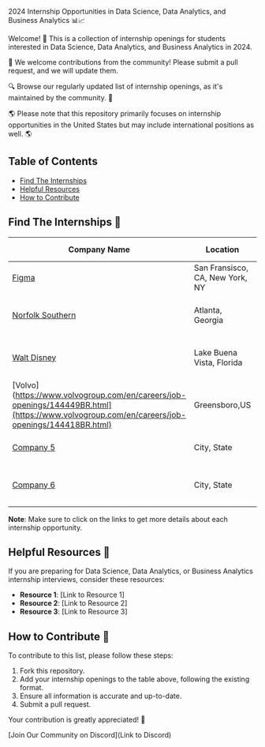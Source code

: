 2024 Internship Opportunities in Data Science, Data Analytics, and Business Analytics 📊📈

Welcome! 🎉 This is a collection of internship openings for students interested in Data Science, Data Analytics, and Business Analytics in 2024.

🙏 We welcome contributions from the community! Please submit a pull request, and we will update them.

🔍 Browse our regularly updated list of internship openings, as it's maintained by the community. 🚀

🌎 Please note that this repository primarily focuses on internship opportunities in the United States but may include international positions as well. 🌎

## Table of Contents
- [Find The Internships](#find-the-internships)
- [Helpful Resources](#helpful-resources)
- [How to Contribute](#how-to-contribute)

## Find The Internships 🔽

| Company Name       | Location            | Roles                                    | Citizenship/Visa Requirements | Date Added  |
|--------------------|---------------------|------------------------------------------|------------------------------|-------------|
| [Figma](https://boards.greenhouse.io/figma/jobs/4956894004) | San Fransisco, CA, New York, NY         | ✅ Data Scientist Intern                    | U.S. Citizenship not Required    | 10/02/2023  |
| [Norfolk Southern](https://jobs.nscorp.com/job/Atlanta-Machine-Learning-SpringSummer-Intern-2024-GA-30308/1072847400/) | Atlanta, Georgia         | ✅ Machine Learning Intern                  | Us Citizenship Not Required   | 10/02/2023  |
| [Walt Disney](https://jobs.disneycareers.com/job/-/-/391/54866836464?codes=INDEED) | Lake Buena Vista, Florida       | ✅ Decision Science Intern            | No Specific Requirement      | 09/25/2023  |
| [Volvo](https://www.volvogroup.com/en/careers/job-openings/144449BR.html](https://www.volvogroup.com/en/careers/job-openings/144418BR.html) | Greensboro,US       | ✅ Data Scientist Intern                  | No Specific Requirenments      | 09/11/2023  |
| [Company 5](Link) | City, State         | ✅ Data Analysis Internship               | International Students Welcome | mm/dd/yyyy  |
| [Company 6](Link) | City, State         | ✅ Data Analytics & Insights Internship   | No Visa Sponsorship         | mm/dd/yyyy  |

**Note**: Make sure to click on the links to get more details about each internship opportunity.

## Helpful Resources 🎯
If you are preparing for Data Science, Data Analytics, or Business Analytics internship interviews, consider these resources:

- **Resource 1**: [Link to Resource 1]
- **Resource 2**: [Link to Resource 2]
- **Resource 3**: [Link to Resource 3]

## How to Contribute 💬
To contribute to this list, please follow these steps:
1. Fork this repository.
2. Add your internship openings to the table above, following the existing format.
3. Ensure all information is accurate and up-to-date.
4. Submit a pull request.

Your contribution is greatly appreciated! 🚀

[Join Our Community on Discord](Link to Discord)
